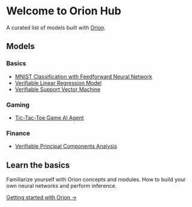 # Welcome to Orion Hub

A curated list of models built with [Orion](https://github.com/gizatechxyz/orion).

## Models

### Basics
- [MNIST Classification with Feedforward Neural Network](basic/mnist_nn)
- [Verifiable Linear Regression Model](basic/verifiable_linear_regression_model)
- [Verifiable Support Vector Machine](basic/verifiable_support_vector_machine)

### Gaming
- [Tic-Tac-Toe Game AI Agent](gaming/tic_tac_toe)

### Finance
- [Verifiable Principal Components Analysis](finance/verifiable_principal_component_analysis)

## Learn the basics

Familiarize yourself with Orion concepts and modules. How to build your own neural networks and perform inference.

[Getting started with Orion →](https://orion.gizatech.xyz/welcome/readme)
